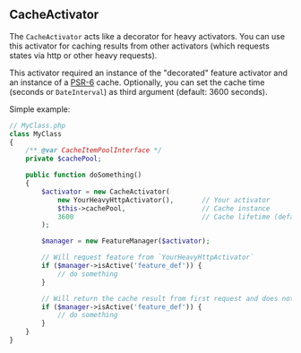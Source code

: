 CacheActivator
-------------------------
The `CacheActivator` acts like a decorator for heavy activators. You can use this activator for caching results from
other activators (which requests states via http or other heavy requests).

This activator required an instance of the "decorated" feature activator and an instance of a [PSR-6](https://packagist.org/packages/psr/cache)
 cache. Optionally, you can set the cache time (seconds or `DateInterval`) as third argument (default: 3600 seconds).
 
Simple example:

```php
// MyClass.php
class MyClass
{
    /** @var CacheItemPoolInterface */
    private $cachePool;

    public function doSomething()
    {
        $activator = new CacheActivator(
            new YourHeavyHttpActivator(),       // Your activator
            $this->cachePool,                   // Cache instance
            3600                                // Cache lifetime (default: 3600)
        );

        $manager = new FeatureManager($activator);

        // Will request feature from `YourHeavyHttpActivator`
        if ($manager->isActive('feature_def')) {
            // do something
        }

        // Will return the cache result from first request and does not execute `feature_def`
        if ($manager->isActive('feature_def')) {
            // do something
        }
    }
}
```
